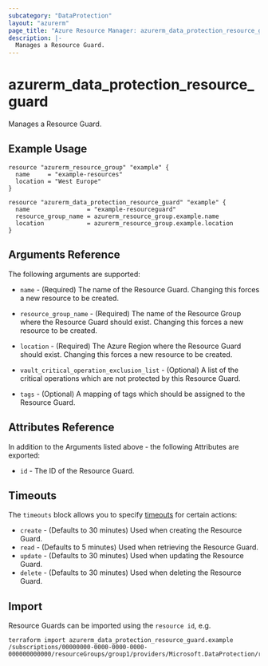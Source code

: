 ```yaml
---
subcategory: "DataProtection"
layout: "azurerm"
page_title: "Azure Resource Manager: azurerm_data_protection_resource_guard"
description: |-
  Manages a Resource Guard.
---
```


# azurerm_data_protection_resource_guard

Manages a Resource Guard.

## Example Usage

```hcl
resource "azurerm_resource_group" "example" {
  name     = "example-resources"
  location = "West Europe"
}

resource "azurerm_data_protection_resource_guard" "example" {
  name                = "example-resourceguard"
  resource_group_name = azurerm_resource_group.example.name
  location            = azurerm_resource_group.example.location
}
```

## Arguments Reference

The following arguments are supported:

* `name` - (Required) The name of the Resource Guard. Changing this forces a new resource to be created.

* `resource_group_name` - (Required) The name of the Resource Group where the Resource Guard should exist. Changing this forces a new resource to be created.

* `location` - (Required) The Azure Region where the Resource Guard should exist. Changing this forces a new resource to be created.

* `vault_critical_operation_exclusion_list` - (Optional) A list of the critical operations which are not protected by this Resource Guard.

* `tags` - (Optional) A mapping of tags which should be assigned to the Resource Guard.

## Attributes Reference

In addition to the Arguments listed above - the following Attributes are exported: 

* `id` - The ID of the Resource Guard.

## Timeouts

The `timeouts` block allows you to specify [timeouts](https://www.terraform.io/language/resources/syntax#operation-timeouts) for certain actions:

* `create` - (Defaults to 30 minutes) Used when creating the Resource Guard.
* `read` - (Defaults to 5 minutes) Used when retrieving the Resource Guard.
* `update` - (Defaults to 30 minutes) Used when updating the Resource Guard.
* `delete` - (Defaults to 30 minutes) Used when deleting the Resource Guard.

## Import

Resource Guards can be imported using the `resource id`, e.g.

```shell
terraform import azurerm_data_protection_resource_guard.example /subscriptions/00000000-0000-0000-0000-000000000000/resourceGroups/group1/providers/Microsoft.DataProtection/resourceGuards/resourceGuard1
```

